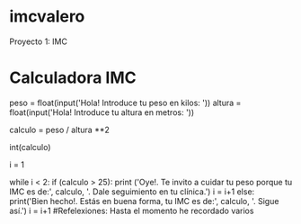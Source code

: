# imcvalero
Proyecto 1: IMC

# Calculadora IMC

peso = float(input('Hola! Introduce tu peso en kilos: '))
altura = float(input('Hola! Introduce tu altura en metros: '))

calculo = peso / altura **2

int(calculo)

i = 1

while i < 2:
    if (calculo > 25): 
        print ('Oye!. Te invito a cuidar tu peso porque tu IMC es de:', calculo, '. Dale seguimiento en tu clínica.')
        i = i+1
    else: 
        print('Bien hecho!. Estás en buena forma, tu IMC es de:', calculo, '. Sigue así.')
        i = i+1
#Refelexiones: Hasta el momento he recordado varios 
